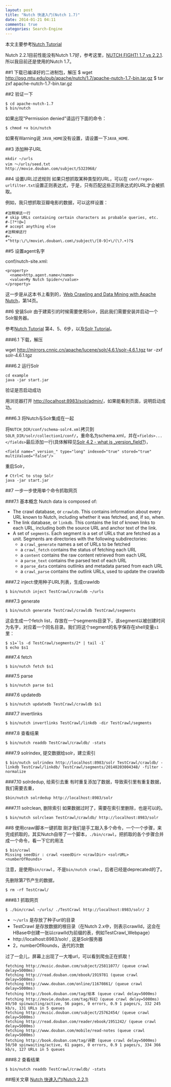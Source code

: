 ```yaml
---
layout: post
title: "Nutch 快速入门(Nutch 1.7)"
date: 2014-01-21 04:11
comments: true
categories: Search-Engine
---
```

本文主要参考[Nutch Tutorial](http://wiki.apache.org/nutch/NutchTutorial)

Nutch 2.2.1目前性能没有Nutch 1.7好，参考这里，[NUTCH FIGHT! 1.7 vs 2.2.1](http://digitalpebble.blogspot.com/2013/09/nutch-fight-17-vs-221.html). 所以我目前还是使用的Nutch 1.7。

##1 下载已编译好的二进制包，解压
    $ wget http://psg.mtu.edu/pub/apache/nutch/1.7/apache-nutch-1.7-bin.tar.gz
    $ tar zxf apache-nutch-1.7-bin.tar.gz

##2 验证一下

    $ cd apache-nutch-1.7
    $ bin/nutch

如果出现"Permission denied"请运行下面的命令：

    $ chmod +x bin/nutch

如果有Warning说 `JAVA_HOME`没有设置，请设置一下`JAVA_HOME`.

##3 添加种子URL

    mkdir ~/urls
    vim ～/urls/seed.txt
    http://movie.douban.com/subject/5323968/

##4 设置URL过滤规则
如果只想抓取某种类型的URL，可以在 `conf/regex-urlfilter.txt`设置正则表达式，于是，只有匹配这些正则表达式的URL才会被抓取。

<!--more-->

例如，我只想抓取豆瓣电影的数据，可以这样设置：
    
    #注释掉这一行
    # skip URLs containing certain characters as probable queries, etc.
    #-[?*!@=]
    # accept anything else
    #注释掉这行
    #+.
    +^http:\/\/movie\.douban\.com\/subject\/[0-9]+\/(\?.+)?$

##5 设置agent名字

conf/nutch-site.xml:

    <property>
      <name>http.agent.name</name>
      <value>My Nutch Spider</value>
    </property>

这一步是从这本书上看到的，[Web Crawling and Data Mining with Apache Nutch](http://www.packtpub.com/web-crawling-and-data-mining-with-apache-nutch/book)，第14页。

##6 安装Solr
由于建索引的时候需要使用Solr，因此我们需要安装并启动一个Solr服务器。

参考[Nutch Tutorial](http://wiki.apache.org/nutch/NutchTutorial) 第4、5、6步，以及[Solr Tutorial](http://lucene.apache.org/solr/4_6_1/tutorial.html)。

###6.1 下载，解压

wget http://mirrors.cnnic.cn/apache/lucene/solr/4.6.1/solr-4.6.1.tgz
tar -zxf solr-4.6.1.tgz

###6.2 运行Solr

    cd example
    java -jar start.jar

验证是否启动成功

用浏览器打开 <http://localhost:8983/solr/admin/>，如果能看到页面，说明启动成功。

###6.3 将Nutch与Solr集成在一起

将`NUTCH_DIR/conf/schema-solr4.xml`拷贝到`SOLR_DIR/solr/collection1/conf/`，重命名为schema.xml，并在`<fields>...</fields>`最后添加一行(具体解释见[Solr 4.2 - what is _version_field?](http://stackoverflow.com/questions/15527380/solr-4-2-what-is-version-field))，

    <field name="_version_" type="long" indexed="true" stored="true" multiValued="false"/>

重启Solr，

    # Ctrl+C to stop Solr
    java -jar start.jar

##7 一步一步使用单个命令抓取网页

###7.1 基本概念
Nutch data is composed of:

- The crawl database, or `crawldb`. This contains information about every URL known to Nutch, including whether it was fetched, and, if so, when.
- The link database, or `linkdb`. This contains the list of known links to each URL, including both the source URL and anchor text of the link.
- A set of `segments`. Each segment is a set of URLs that are fetched as a unit. Segments are directories with the following subdirectories:
  + a `crawl_generate` names a set of URLs to be fetched
  + a `crawl_fetch` contains the status of fetching each URL
  + a `content` contains the raw content retrieved from each URL
  + a `parse_text` contains the parsed text of each URL
  + a `parse_data` contains outlinks and metadata parsed from each URL
  + a `crawl_parse` contains the outlink URLs, used to update the crawldb

###7.2 inject:使用种子URL列表，生成crawldb

    $ bin/nutch inject TestCrawl/crawldb ~/urls

###7.3 generate

    $ bin/nutch generate TestCrawl/crawldb TestCrawl/segments

这会生成一个fetch list，存放在一个segments目录下，该segment以被创建时间为名字，对应着一个同名目录。我们将这个segment的名字保存在shell变量`s1`里：

    $ s1=`ls -d TestCrawl/segments/2* | tail -1`
    $ echo $s1

###7.4 fetch

    $ bin/nutch fetch $s1

###7.5 parse

    $ bin/nutch parse $s1

###7.6 updatedb

    $ bin/nutch updatedb TestCrawl/crawldb $s1

###7.7 invertlinks

    $ bin/nutch invertlinks TestCrawl/linkdb -dir TestCrawl/segments

###7.8 查看结果

    $ bin/nutch readdb TestCrawl/crawldb/ -stats

###7.9 solrindex, 提交数据给solr，建立索引

    $ bin/nutch solrindex http://localhost:8983/solr TestCrawl/crawldb/ -linkdb TestCrawl/linkdb/ TestCrawl/segments/20140203004348/ -filter -normalize

###7.10 solrdedup, 给索引去重
有时重复添加了数据，导致索引里有重复数据，我们需要去重，

    $bin/nutch solrdedup http://localhost:8983/solr

###7.11 solrclean, 删除索引
如果数据过时了，需要在索引里删除，也是可以的。

    $ bin/nutch solrclean TestCrawl/crawldb/ http://localhost:8983/solr

##8 使用crawl脚本一键抓取
刚才我们是手工敲入多个命令，一个一个步骤，来完成抓取的，其实Nutch自带了一个脚本，`./bin/crawl`，把抓取的各个步骤合并成一个命令，看一下它的用法

    $ bin/crawl 
    Missing seedDir : crawl <seedDir> <crawlDir> <solrURL> <numberOfRounds>

注意，是使用`bin/crawl`，不是`bin/nutch crawl`，后者已经是deprecated的了。

先删除第7节产生的数据，

    $ rm -rf TestCrawl/

###8.1 抓取网页

    $ ./bin/crawl ~/urls/ ./TestCrawl http://localhost:8983/solr/ 2

* `～/urls` 是存放了种子url的目录
* TestCrawl 是存放数据的根目录（在Nutch 2.x中，则表示crawlId，这会在HBase中创建一张以crawlId为前缀的表，例如TestCrawl_Webpage）
* http://localhost:8983/solr/ , 这是Solr服务器
* 2，numberOfRounds，迭代的次数

过了一会儿，屏幕上出现了一大堆url，可以看到爬虫正在抓取！

    fetching http://music.douban.com/subject/25811077/ (queue crawl delay=5000ms)
    fetching http://read.douban.com/ebook/1919781 (queue crawl delay=5000ms)
    fetching http://www.douban.com/online/11670861/ (queue crawl delay=5000ms)
    fetching http://book.douban.com/tag/绘本 (queue crawl delay=5000ms)
    fetching http://movie.douban.com/tag/科幻 (queue crawl delay=5000ms)
    49/50 spinwaiting/active, 56 pages, 0 errors, 0.9 1 pages/s, 332 245 kb/s, 131 URLs in 5 queues
    fetching http://music.douban.com/subject/25762454/ (queue crawl delay=5000ms)
    fetching http://read.douban.com/reader/ebook/1951242/ (queue crawl delay=5000ms)
    fetching http://www.douban.com/mobile/read-notes (queue crawl delay=5000ms)
    fetching http://book.douban.com/tag/诗歌 (queue crawl delay=5000ms)
    50/50 spinwaiting/active, 61 pages, 0 errors, 0.9 1 pages/s, 334 366 kb/s, 127 URLs in 5 queues

###8.2 查看结果

    $ bin/nutch readdb TestCrawl/crawldb/ -stats

##相关文章
[Nutch 快速入门(Nutch 2.2.1)](http://www.yanjiuyanjiu.com/blog/20140201/)

